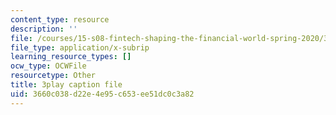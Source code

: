 ```yaml
---
content_type: resource
description: ''
file: /courses/15-s08-fintech-shaping-the-financial-world-spring-2020/3660c038d22e4e95c653ee51dc0c3a82_oYR6xdcFNwc.srt
file_type: application/x-subrip
learning_resource_types: []
ocw_type: OCWFile
resourcetype: Other
title: 3play caption file
uid: 3660c038-d22e-4e95-c653-ee51dc0c3a82
---
```

